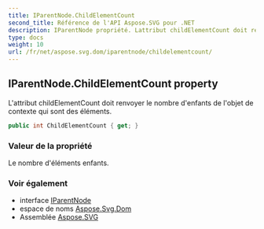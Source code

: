 ```yaml
---
title: IParentNode.ChildElementCount
second_title: Référence de l'API Aspose.SVG pour .NET
description: IParentNode propriété. Lattribut childElementCount doit renvoyer le nombre denfants de lobjet de contexte qui sont des éléments.
type: docs
weight: 10
url: /fr/net/aspose.svg.dom/iparentnode/childelementcount/
---
```

## IParentNode.ChildElementCount property

L'attribut childElementCount doit renvoyer le nombre d'enfants de l'objet de contexte qui sont des éléments.

```csharp
public int ChildElementCount { get; }
```

### Valeur de la propriété

Le nombre d'éléments enfants.

### Voir également

* interface [IParentNode](../)
* espace de noms [Aspose.Svg.Dom](../../iparentnode/)
* Assemblée [Aspose.SVG](../../../)


